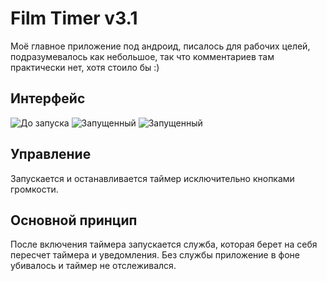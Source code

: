 # Film Timer v3.1
Моё главное приложение под андроид, писалось для рабочих целей, подразумевалось как небольшое, так что комментариев там практически нет, хотя стоило бы :)

## Интерфейс
![До запуска](https://i.imgur.com/HbpcOuc.png?1)
![Запущенный](https://i.imgur.com/qw8PycH.png?1)
![Запущенный](https://i.imgur.com/gLBSq0U.png?1)

## Управление
Запускается и останавливается таймер исключительно кнопками громкости.

## Основной принцип
После включения таймера запускается служба, которая берет на себя пересчет таймера и уведомления. Без службы приложение в фоне убивалось и таймер не отслеживался.
